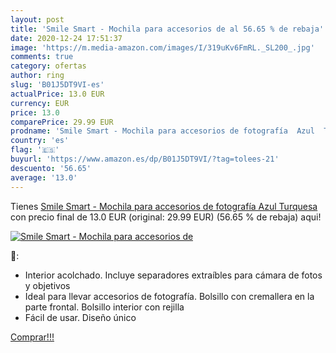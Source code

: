 ```yaml
---
layout: post
title: 'Smile Smart - Mochila para accesorios de al 56.65 % de rebaja'
date: 2020-12-24 17:51:37
image: 'https://m.media-amazon.com/images/I/319uKv6FmRL._SL200_.jpg'
comments: true
category: ofertas
author: ring
slug: 'B01J5DT9VI-es'
actualPrice: 13.0 EUR
currency: EUR
price: 13.0
comparePrice: 29.99 EUR
prodname: 'Smile Smart - Mochila para accesorios de fotografía  Azul  Turquesa '
country: 'es'
flag: '🇪🇸'
buyurl: 'https://www.amazon.es/dp/B01J5DT9VI/?tag=tolees-21'
descuento: '56.65'
average: '13.0'
---
```


Tienes [Smile Smart - Mochila para accesorios de fotografía  Azul  Turquesa ](https://www.amazon.es/dp/B01J5DT9VI/?tag=tolees-21) con precio final de  13.0 EUR (original: 29.99 EUR) (56.65 %  de rebaja) aqui!

[![Smile Smart - Mochila para accesorios de](https://m.media-amazon.com/images/I/319uKv6FmRL._SL200_.jpg)](https://www.amazon.es/dp/B01J5DT9VI/?tag=tolees-21)

🔎:

- Interior acolchado. Incluye separadores extraíbles para cámara de fotos y objetivos
- Ideal para llevar accesorios de fotografía. Bolsillo con cremallera en la parte frontal. Bolsillo interior con rejilla
- Fácil de usar. Diseño único

[Comprar!!!](https://www.amazon.es/dp/B01J5DT9VI/?tag=tolees-21)
